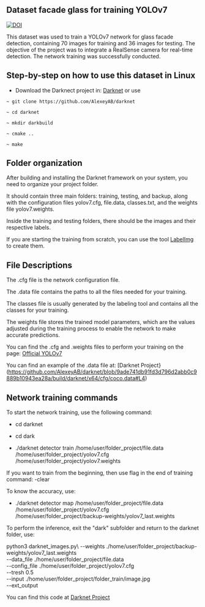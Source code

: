 ## Dataset facade glass for training YOLOv7

[![DOI](https://zenodo.org/badge/934472178.svg)](https://doi.org/10.5281/zenodo.14910653)

This dataset was used to train a YOLOv7 network for glass facade detection, containing 70 images for training and 36 images for testing. The objective of the project was to integrate a RealSense camera for real-time detection. The network training was successfully conducted.

## Step-by-step on how to use this dataset in Linux

- Download the Darknect project in:  [Darknet](https://github.com/AlexeyAB/darknet) or use 

<!DOCTYPE html>
<html lang="pt-br">
<head>
    <meta charset="UTF-8">
    <meta name="viewport" content="width=device-width, initial-scale=1.0">
    
</head>
<body>

    ~ git clone https://github.com/AlexeyAB/darknet
    
</body>
</html>



<!DOCTYPE html>
<html lang="pt-br">
<head>
    <meta charset="UTF-8">
    <meta name="viewport" content="width=device-width, initial-scale=1.0">
    
</head>
<body>

    ~ cd darknet

    ~ mkdir darkbuild

    ~ cmake ..

    ~ make
    
</body>
</html>



## Folder organization

After building and installing the Darknet framework on your system, you need to organize your project folder.

It should contain three main folders: training, testing, and backup, along with the configuration files yolov7.cfg, file.data, classes.txt, and the weights file yolov7.weights.

Inside the training and testing folders, there should be the images and their respective labels.

If you are starting the training from scratch, you can use the tool [LabelImg](https://github.com/HumanSignal/labelImg.git) to create them.


## File Descriptions

The .cfg file is the network configuration file.

The .data file contains the paths to all the files needed for your training.

The classes file is usually generated by the labeling tool and contains all the classes for your training.

The weights file stores the trained model parameters, which are the values adjusted during the training process to enable the network to make accurate predictions.

You can find the .cfg and .weights files to perform your training on the page: [Official YOLOv7](https://github.com/pjreddie/darknet/issues/2557)

You can find an example of the .data file at: [Darknet Project}(https://github.com/AlexeyAB/darknet/blob/9ade741db91fd3d796d2abb0c9889b10943ea28a/build/darknet/x64/cfg/coco.data#L4)

## Network training commands

To start the network training, use the following command:

- cd darknet

- cd dark

- ./darknet detector train /home/user/folder_project/file.data /home/user/folder_project/yolov7.cfg /home/user/folder_project/yolov7.weights

If you want to train from the beginning, then use flag in the end of training command: -clear 

To know the accuracy, use:

- ./darknet detector map /home/user/folder_project/file.data /home/user/folder_project/yolov7.cfg /home/user/folder_project/backup-weights/yolov7_last.weights

To perform the inference, exit the "dark" subfolder and return to the darknet folder, use:

python3 darknet_images.py\ 
--weights ./home/user/folder_project/backup-weights/yolov7_last.weights\
--data_file ./home/user/folder_project/file.data\
--config_file ./home/user/folder_project/yolov7.cfg\
--tresh 0.5\
--input ./home/user/folder_project/folder_train/image.jpg\
--ext_output

You can find this code at [Darknet Project](https://github.com/AlexeyAB/darknet/blob/9ade741db91fd3d796d2abb0c9889b10943ea28a/darknet_images.py#L85)

